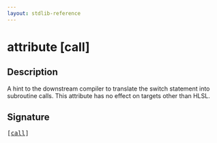 ```yaml
---
layout: stdlib-reference
---
```


# attribute [call]

## Description

A hint to the downstream compiler to translate the <span class='code'>switch</span> statement into subroutine calls.
This attribute has no effect on targets other than HLSL.


## Signature

<pre>
[<a href="call.md">call</a>]
</pre>


<script>
// Fix .md links to .html when on ReadTheDocs
if (window.location.hostname.includes('readthedocs') || 
    window.location.hostname.includes('rtfd.io')) {
  document.addEventListener('DOMContentLoaded', function() {
    const links = document.querySelectorAll('a');
    links.forEach(link => {
      if (link.getAttribute('href') && link.getAttribute('href').endsWith('.md')) {
        link.href = link.href.replace(/\.md($|#|\?)/, '.html$1');
      }
    });
  });
}
</script>
